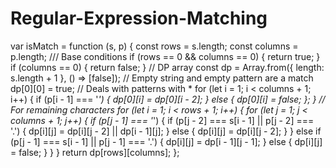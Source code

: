 # Regular-Expression-Matching

var isMatch = function (s, p) {
    const rows = s.length;
    const columns = p.length;
    /// Base conditions
    if (rows == 0 && columns == 0) {
        return true;
    }
    if (columns == 0) {
        return false;
    }
    // DP array
    const dp = Array.from({ length: s.length + 1 }, () => [false]);
    // Empty string and empty pattern are a match
    dp[0][0] = true;
    // Deals with patterns with *
    for (let i = 1; i < columns + 1; i++) {
        if (p[i - 1] === '*') {
            dp[0][i] = dp[0][i - 2];
        }
        else {
            dp[0][i] = false;
        };
    }
    // For remaining characters
    for (let i = 1; i < rows + 1; i++) {
        for (let j = 1; j < columns + 1; j++) {
            if (p[j - 1] === '*') {
                if (p[j - 2] === s[i - 1] || p[j - 2] === '.') {
                    dp[i][j] = dp[i][j - 2] || dp[i - 1][j];
                } else {
                    dp[i][j] = dp[i][j - 2];
                }
            } else if (p[j - 1] === s[i - 1] || p[j - 1] === '.') {
                dp[i][j] = dp[i - 1][j - 1];
            } else {
                dp[i][j] = false;
            }
        }
    }
    return dp[rows][columns];
};
